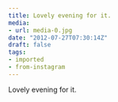 ```yaml
---
title: Lovely evening for it.
media:
- url: media-0.jpg
date: "2012-07-27T07:30:14Z"
draft: false
tags:
- imported
- from-instagram
---
```

Lovely evening for it.

